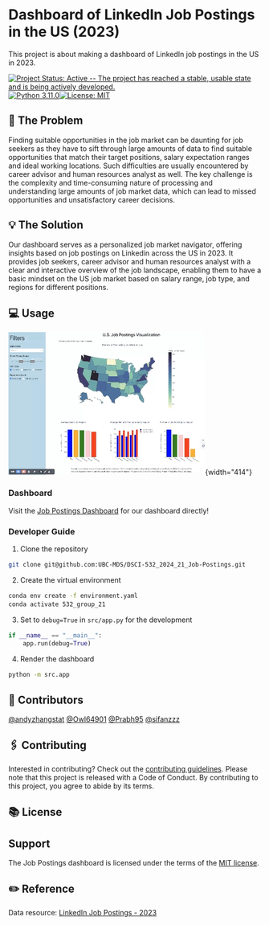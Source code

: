 # Dashboard of LinkedIn Job Postings in the US (2023)

This project is about making a dashboard of LinkedIn job postings in the US in 2023.

[![Project Status: Active -- The project has reached a stable, usable state and is being actively developed.](https://www.repostatus.org/badges/latest/active.svg)](https://www.repostatus.org/#active) [![Python 3.11.0](https://img.shields.io/badge/python-3.11.0-blue.svg)](https://www.python.org/downloads/release/python-390/)[![License: MIT](https://img.shields.io/badge/License-MIT-yellow.svg)](https://opensource.org/licenses/MIT)

## 📖 The Problem

Finding suitable opportunities in the job market can be daunting for job seekers as they have to sift through large amounts of data to find suitable opportunities that match their target positions, salary expectation ranges and ideal working locations. Such difficulties are usually encountered by career advisor and human resources analyst as well. The key challenge is the complexity and time-consuming nature of processing and understanding large amounts of job market data, which can lead to missed opportunities and unsatisfactory career decisions.

## 💡 The Solution

Our dashboard serves as a personalized job market navigator, offering insights based on job postings on Linkedin across the US in 2023. It provides job seekers, career advisor and human resources analyst with a clear and interactive overview of the job landscape, enabling them to have a basic mindset on the US job market based on salary range, job type, and regions for different positions.

## 💻 Usage

![demo](img/bash_demo.gif){width="414"}

### Dashboard

Visit the [Job Postings Dashboard](https://dsci-532-2024-21-job-postings.onrender.com/) for our dashboard directly!

### Developer Guide

1.  Clone the repository

``` bash
git clone git@github.com:UBC-MDS/DSCI-532_2024_21_Job-Postings.git
```

2.  Create the virtual environment

``` bash
conda env create -f environment.yaml
conda activate 532_group_21
```

3.  Set to `debug=True` in `src/app.py` for the development

``` python
if __name__ == "__main__":
    app.run(debug=True)
```

4.  Render the dashboard

``` bash
python -m src.app
```

## 👥 Contributors

[\@andyzhangstat](https://github.com/andyzhangstat) [\@Owl64901](https://github.com/Owl64901) [\@Prabh95](https://github.com/Prabh95) [\@sifanzzz](https://github.com/sifanzzz)

## 🖇 Contributing

Interested in contributing? Check out the [contributing guidelines](https://github.com/UBC-MDS/DSCI-532_2024_21_Job-Postings/blob/main/CONTRIBUTING.md). Please note that this project is released with a Code of Conduct. By contributing to this project, you agree to abide by its terms.

## 📚 License

## Support
<TBD>

The Job Postings dashboard is licensed under the terms of the [MIT license](https://github.com/UBC-MDS/DSCI-532_2024_21_Job-Postings/blob/main/LICENSE).

## ✏️ Reference

Data resource: [LinkedIn Job Postings - 2023](https://www.kaggle.com/datasets/arshkon/linkedin-job-postings)
